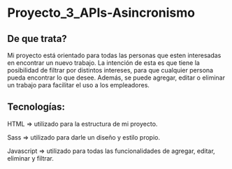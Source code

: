 # Proyecto_3_APIs-Asincronismo

## De que trata?

Mi proyecto está orientado para todas las personas que esten interesadas en encontrar un nuevo trabajo.
La intención de esta es que tiene la posibilidad de filtrar por distintos intereses, para que cualquier persona pueda encontrar lo que desee. Además, se puede agregar, editar o eliminar un trabajo para facilitar el uso a los empleadores.

## Tecnologías:

HTML => utilizado para la estructura de mi proyecto.

Sass => utilizado para darle un diseño y estilo propio.

Javascript => utilizado para todas las funcionalidades de agregar, editar, eliminar y filtrar.
